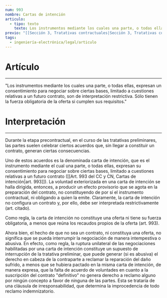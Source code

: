 ```yaml
---
num: 993
nombre: Cartas de intención
articulo:
  - tipo: texto
    texto: Los instrumentos mediante los cuales una parte, o todas ellas, expresan un consentimiento para negociar sobre ciertas bases, limitado a cuestiones relativas a un futuro contrato, son de interpretación restrictiva. Sólo tienen la fuerza obligatoria de la oferta si cumplen sus requisitos.
previo: "[[Sección 3, Tratativas contractuales|Sección 3, Tratativas contractuales]]"
tags:
  - ingeniería-electrónica/legal/articulo
---
```

# Artículo
---
"Los instrumentos mediante los cuales una parte, o todas ellas, expresan un consentimiento para negociar sobre ciertas bases, limitado a cuestiones relativas a un futuro contrato, son de interpretación restrictiva. Sólo tienen la fuerza obligatoria de la oferta si cumplen sus requisitos."

# Interpretación
---
Durante la etapa precontractual, en el curso de las tratativas preliminares, las partes suelen celebrar ciertos acuerdos que, sin llegar a constituir un contrato, generan ciertas consecuencias. 

Uno de estos acuerdos es la denominada carta de intención, que es el instrumento mediante el cual una parte, o todas ellas, expresan su consentimiento para negociar sobre ciertas bases, limitado a cuestiones relativas a un futuro contrato ([[Art. 993 del CC y CN, Cartas de intención|art. 993]]). La voluntad exteriorizada en una carta de intención se halla dirigida, entonces, a producir un efecto provisorio que se agota en la preparación del contrato, no constituyendo de por sí el instrumento contractual, ni obligando a quien la emite. Claramente, la carta de intención no configura un contrato y, por ello, debe ser interpretada restrictivamente (art. citado). 

Como regla, la carta de intención no constituye una oferta ni tiene su fuerza obligatoria, a menos que reúna los recaudos propios de la oferta (art. 993). 

Ahora bien, el hecho de que no sea un contrato, ni constituya una oferta, no significa que se pueda interrumpir la negociación de manera intempestiva o abusiva. En efecto, como regla, la ruptura unilateral de las negociaciones habilitadas por una carta de intención constituye un supuesto de interrupción de la tratativa preliminar, que puede generar (si es abusiva) el derecho en cabeza de la contraparte a reclamar la reparación del daño sufrido, a menos que se hubiera pactado en la misma carta de intención, de manera expresa, que la falta de acuerdo de voluntades en cuanto a la suscripción del contrato "definitivo" no genera derecho a reclamo alguno por ningún concepto a favor de ninguna de las partes. Esta se trataría de una cláusula de irresponsabilidad, que determina la improcedencia de todo reclamo indemnizatorio.